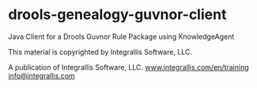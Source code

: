 drools-genealogy-guvnor-client
==============================

Java Client for a Drools Guvnor Rule Package using KnowledgeAgent 

This material is copyrighted by Integrallis Software, LLC. 

A publication of Integrallis Software, LLC.
www.integrallis.com/en/training
info@integrallis.com